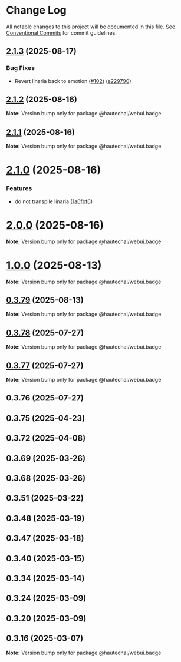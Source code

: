# Change Log

All notable changes to this project will be documented in this file.
See [Conventional Commits](https://conventionalcommits.org) for commit guidelines.

## [2.1.3](https://github.com/HautechAI/webui/compare/@hautechai/webui.badge@2.1.2...@hautechai/webui.badge@2.1.3) (2025-08-17)

### Bug Fixes

- Revert linaria back to emotion ([#102](https://github.com/HautechAI/webui/issues/102)) ([e229790](https://github.com/HautechAI/webui/commit/e229790dae8eba4b3037bbe41365e5a73ab7f6dc))

## [2.1.2](https://github.com/HautechAI/webui/compare/@hautechai/webui.badge@2.1.1...@hautechai/webui.badge@2.1.2) (2025-08-16)

**Note:** Version bump only for package @hautechai/webui.badge

## [2.1.1](https://github.com/HautechAI/webui/compare/@hautechai/webui.badge@2.1.0...@hautechai/webui.badge@2.1.1) (2025-08-16)

**Note:** Version bump only for package @hautechai/webui.badge

# [2.1.0](https://github.com/HautechAI/webui/compare/@hautechai/webui.badge@1.0.0...@hautechai/webui.badge@2.1.0) (2025-08-16)

### Features

- do not transpile linaria ([1a6fbf6](https://github.com/HautechAI/webui/commit/1a6fbf6353a0e5028040006b5045170cf83f1ba0))

# [2.0.0](https://github.com/HautechAI/webui/compare/@hautechai/webui.badge@1.0.0...@hautechai/webui.badge@2.0.0) (2025-08-16)

**Note:** Version bump only for package @hautechai/webui.badge

# [1.0.0](https://github.com/HautechAI/webui/compare/@hautechai/webui.badge@0.3.79...@hautechai/webui.badge@1.0.0) (2025-08-13)

**Note:** Version bump only for package @hautechai/webui.badge

## [0.3.79](https://github.com/HautechAI/webui/compare/@hautechai/webui.badge@0.3.78...@hautechai/webui.badge@0.3.79) (2025-08-13)

**Note:** Version bump only for package @hautechai/webui.badge

## [0.3.78](https://github.com/HautechAI/webui/compare/@hautechai/webui.badge@0.3.77...@hautechai/webui.badge@0.3.78) (2025-07-27)

**Note:** Version bump only for package @hautechai/webui.badge

## [0.3.77](https://github.com/HautechAI/webui/compare/@hautechai/webui.badge@0.3.76...@hautechai/webui.badge@0.3.77) (2025-07-27)

**Note:** Version bump only for package @hautechai/webui.badge

## 0.3.76 (2025-07-27)

## 0.3.75 (2025-04-23)

## 0.3.72 (2025-04-08)

## 0.3.69 (2025-03-26)

## 0.3.68 (2025-03-26)

## 0.3.51 (2025-03-22)

## 0.3.48 (2025-03-19)

## 0.3.47 (2025-03-18)

## 0.3.40 (2025-03-15)

## 0.3.34 (2025-03-14)

## 0.3.24 (2025-03-09)

## 0.3.20 (2025-03-09)

## 0.3.16 (2025-03-07)

**Note:** Version bump only for package @hautechai/webui.badge
